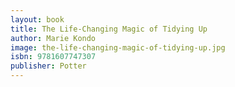 ```yaml
---
layout: book
title: The Life-Changing Magic of Tidying Up
author: Marie Kondo
image: the-life-changing-magic-of-tidying-up.jpg
isbn: 9781607747307
publisher: Potter
---
```

